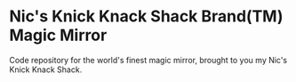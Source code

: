 # Nic's Knick Knack Shack Brand(TM) Magic Mirror
Code repository for the world's finest magic mirror, brought to you my Nic's Knick Knack Shack.
